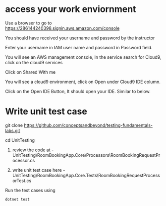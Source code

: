 # access your work enviornment

Use a browser to go to
https://286144240398.signin.aws.amazon.com/console

You should have received your username and password by the instructor

Enter your username in IAM user name and password in Password field.

You will see an AWS management console, In the service search for Cloud9, click on the cloud9 services

Click on Shared With me



You will see a cloud9 environment, click on Open under Cloud9 IDE column.

Click on the Open IDE Button, It should open your IDE. Similar to below.





# Write unit test case



git clone https://github.com/conceptsandbeyond/testing-fundamentals-labs.git

cd UnitTesting


1. review the code at - UnitTesting\RoomBookingApp.Core\Processors\RoomBookingRequestProcessor.cs 


2. write unit test case here - UnitTesting\RoomBookingApp.Core.Tests\RoomBookingRequestProcessorTest.cs


Run the test cases using 
```
dotnet test
```